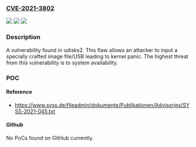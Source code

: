 ### [CVE-2021-3802](https://cve.mitre.org/cgi-bin/cvename.cgi?name=CVE-2021-3802)
![](https://img.shields.io/static/v1?label=Product&message=udisks2&color=blue)
![](https://img.shields.io/static/v1?label=Version&message=n%2Fa&color=blue)
![](https://img.shields.io/static/v1?label=Vulnerability&message=CWE-20&color=brighgreen)

### Description

A vulnerability found in udisks2. This flaw allows an attacker to input a specially crafted image file/USB leading to kernel panic. The highest threat from this vulnerability is to system availability.

### POC

#### Reference
- https://www.syss.de/fileadmin/dokumente/Publikationen/Advisories/SYSS-2021-045.txt

#### Github
No PoCs found on GitHub currently.

